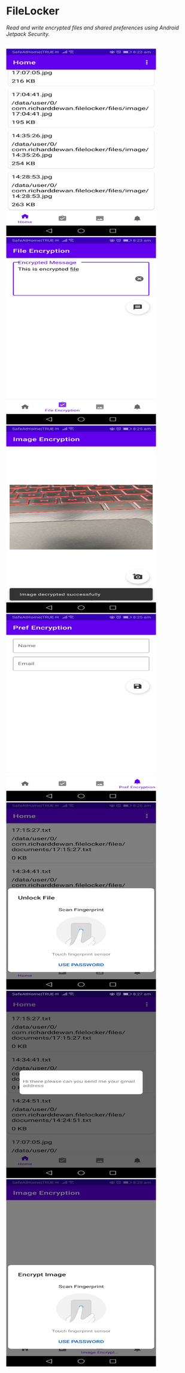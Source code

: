 # FileLocker
*Read and write encrypted files and shared preferences using Android Jetpack Security.*
<br><br>

<img src="https://github.com/rddewan/FileLocker/blob/master/image/01.jpg" width="400" height="500">
<br>
<img src="https://github.com/rddewan/FileLocker/blob/master/image/02.jpg" width="400" height="500">
<br>
<img src="https://github.com/rddewan/FileLocker/blob/master/image/03.jpg" width="400" height="500">
<br>
<img src="https://github.com/rddewan/FileLocker/blob/master/image/04.jpg" width="400" height="500">
<br>
<img src="https://github.com/rddewan/FileLocker/blob/master/image/05.jpg" width="400" height="500">
<br>
<img src="https://github.com/rddewan/FileLocker/blob/master/image/06.jpg" width="400" height="500">
<br>
<img src="https://github.com/rddewan/FileLocker/blob/master/image/07.jpg" width="400" height="500">


